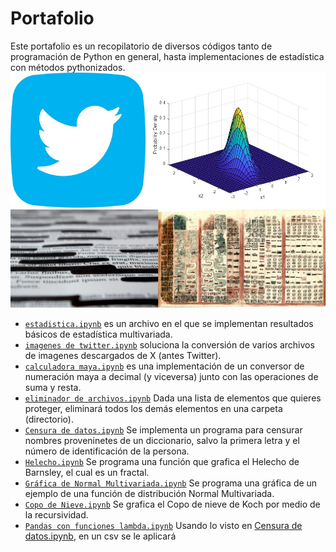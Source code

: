 # Portafolio
Este portafolio es un recopilatorio de diversos códigos tanto de programación de Python en general, hasta implementaciones de estadística con métodos pythonizados.
![](/otros/image.jpg)
![](/otros/image%20(3).png)


* [`estadistica.ipynb`](estadistica.ipynb) es un archivo en el que se implementan resultados básicos de estadística multivariada.
* [`imagenes de twitter.ipynb`](./imagenes%20de%20twitter.ipynb) soluciona la conversión de varios archivos de imagenes descargados de X (antes Twitter).
* [`calculadora maya.ipynb`](./calculadora%20maya.ipynb) es una implementación de un conversor de numeración maya a decimal (y viceversa) junto con las operaciones de suma y resta.
* [`eliminador de archivos.ipynb`](./eliminador%20de%20archivos.ipynb) Dada una lista de elementos que quieres proteger, eliminará todos los demás elementos en una carpeta (directorio).
* [`Censura de datos.ipynb`](./Censura%20de%20datos.ipynb) Se implementa un programa para censurar nombres proveninetes de un diccionario, salvo la primera letra y el número de identificación de la persona.
* [`Helecho.ipynb`](./Helecho.ipynb) Se programa una función que grafica el Helecho de Barnsley, el cual es un fractal.
* [`Gráfica de Normal Multivariada.ipynb`](Gráfica%20de%20Normal%20Multivariada.ipynb) Se programa una gráfica de un ejemplo de una función de distribución Normal Multivariada.
* [`Copo de Nieve.ipynb`](Copo%20de%20Nieve.ipynb) Se grafica el Copo de nieve de Koch por medio de la recursividad.
* [`Pandas con funciones lambda.ipynb`](./Pandas%20con%20funciones%20lambda.ipynb) Usando lo visto en [Censura de datos.ipynb](./Censura%20de%20datos.ipynb), en un csv se le aplicará 

